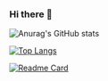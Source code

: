 ### Hi there 👋


![Anurag's GitHub stats](https://github-readme-stats.vercel.app/api?username=KamranMirzeyev&show_icons=true&theme=prussian )

[![Top Langs](https://github-readme-stats.vercel.app/api/top-langs/?username=KamranMirzeyev)](https://github.com/anuraghazra/github-readme-stats)


[![Readme Card](https://github-readme-stats.vercel.app/api/pin/?username=KamranMirzeyev&repo=microservice.net5)](https://github.com/KamranMirzeyev/microservice.net5)




